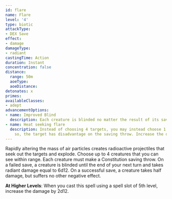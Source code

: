 ```yaml
---
id: flare
name: Flare
level: '4'
type: biotic
attackType:
- DEX Save
effect:
- damage
damageType:
- radiant
castingTime: Action
duration: Instant
concentration: false
distance:
  range: 50m
  aoeType: 
  aoeDistance: 
detonates: x
primes: 
availableClasses:
- adept
advancementOptions:
- name: Improved Blind
  description: Each creature is blinded no matter the result of its saving throw.
- name: Heat seeking flare
  description: Instead of choosing 4 targets, you may instead choose 1. If you do
    so, the target has disadvantage on the saving throw. Increase the damage by 4d12.
---
```

Rapidly altering the mass of air particles creates radioactive projectiles that seek out the targets and explode. Choose
up to 4 creatures that you can see within range. Each creature must make a Constitution saving throw. On a failed save,
a creature is blinded until the end of your next turn and takes radiant damage equal to 6d12. On a successful save, a
creature takes half damage, but suffers no other negative effect.

__At Higher Levels__: When you cast this spell using a spell slot of 5th level, increase the damage by 2d12.